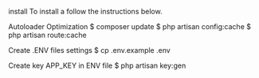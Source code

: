 install
To install a follow the instructions below.

Autoloader Optimization
$ composer update 
$ php artisan config:cache 
$ php artisan route:cache

Create .ENV files settings
$ cp .env.example .env

Create key APP_KEY in ENV file
$ php artisan key:gen


